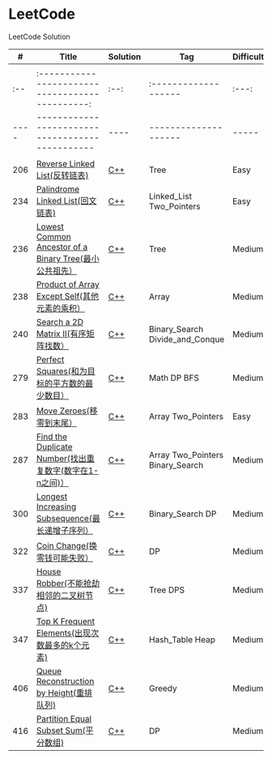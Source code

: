 # LeetCode
LeetCode Solution

| #    | Title | Solution | Tag  | Difficulty |
| ---- | ----- | -------- | ---- | ---------- |
|      |       |          |      |            |
| :--  | :---------------------------------------------: | :--: | :------------------- | :---: |
| ---- | ----------------------------------------------- | ---- | -------------------- | ----- |
|      |                                                 |      |                      |       |
|206| [Reverse Linked List(反转链表)](https://leetcode.com/problems/reverse-linked-list/) | [C++](https://github.com/ch-oak/leetcode_res/blob/master/leetcode_easy/206.%20Reverse%20Linked%20List/206.%20Reverse%20Linked%20List.cpp)|Tree|Easy
|234| [Palindrome Linked List(回文链表)](https://leetcode.com/problems/palindrome-linked-list/)|[C++](https://github.com/ch-oak/leetcode_res/blob/master/leetcode_easy/234.%20Palindrome%20Linked%20List/234.%20Palindrome%20Linked%20List.cpp)|Linked_List Two_Pointers|Easy
|236|[ Lowest Common Ancestor of a Binary Tree(最小公共祖先）](https://leetcode.com/problems/lowest-common-ancestor-of-a-binary-tree/)|[C++](https://github.com/ch-oak/leetcode_res/blob/master/leetcode_medium/236.%20Lowest%20Common%20Ancestor%20of%20a%20Binary%20Tree/236.%20Lowest%20Common%20Ancestor%20of%20a%20Binary%20Tree.cpp)|Tree|Medium
|238|[ Product of Array Except Self(其他元素的乘积）](https://leetcode.com/problems/product-of-array-except-self/)|[C++](https://github.com/ch-oak/leetcode_res/blob/master/leetcode_medium/238.%20Product%20of%20Array%20Except%20Self/238.%20Product%20of%20Array%20Except%20Self.cpp)|Array|Medium
|240|[ Search a 2D Matrix II(有序矩阵找数）](https://leetcode.com/problems/search-a-2d-matrix-ii/)|[C++](https://github.com/ch-oak/leetcode_res/blob/master/leetcode_medium/240.%20Search%20a%202D%20Matrix%20II/240.%20Search%20a%202D%20Matrix%20II.cpp)|Binary_Search  Divide_and_Conque|Medium
|279|[ Perfect Squares(和为目标的平方数的最少数目）](https://leetcode.com/problems/perfect-squares/)|[C++](https://github.com/ch-oak/leetcode_res/blob/master/leetcode_medium/279.%20Perfect%20Squares/279.%20Perfect%20Squares.cpp)|Math DP BFS|Medium
|283|[ Move Zeroes(移零到末尾）](https://leetcode.com/problems/move-zeroes/)|[C++](https://github.com/ch-oak/leetcode_res/blob/master/leetcode_easy/283.%20Move%20Zeroes/283.%20Move%20Zeroes.cpp)|Array Two_Pointers|Easy
|287|[ Find the Duplicate Number(找出重复数字(数字在1-n之间)）](https://leetcode.com/problems/find-the-duplicate-number/)|[C++](https://github.com/ch-oak/leetcode_res/blob/master/leetcode_medium/287.%20Find%20the%20Duplicate%20Number/287.%20Find%20the%20Duplicate%20Number.cpp)|Array Two_Pointers Binary_Search|Medium
|300|[ Longest Increasing Subsequence(最长递增子序列）](https://leetcode.com/problems/longest-increasing-subsequence/)|[C++](https://github.com/ch-oak/leetcode_res/blob/master/leetcode_medium/300.%20Longest%20Increasing%20Subsequence/300.%20Longest%20Increasing%20Subsequence.cpp)|Binary_Search DP|Medium
|322|[ Coin Change(换零钱可能失败）](https://leetcode.com/problems/coin-change/)|[C++](https://github.com/ch-oak/leetcode_res/blob/master/leetcode_medium/322.%20Coin%20Change/322.%20Coin%20Change.cpp)|DP|Medium
|337|[ House Robber(不能抢劫相邻的二叉树节点)](https://leetcode.com/problems/house-robber-iii/)|[C++](https://github.com/ch-oak/leetcode_res/blob/master/leetcode_medium/337.%20House%20Robber%20III/337.%20House%20Robber%20III.cpp)|Tree DPS|Medium
|347|[ Top K Frequent Elements(出现次数最多的k个元素)](https://leetcode.com/problems/top-k-frequent-elements/)|[C++](https://github.com/ch-oak/leetcode_res/blob/master/leetcode_medium/347.%20Top%20K%20Frequent%20Elements/347.%20Top%20K%20Frequent%20Elements.cpp)|Hash_Table Heap|Medium
|406|[ Queue Reconstruction by Height(重排队列)](https://leetcode.com/problems/queue-reconstruction-by-height/)|[C++](https://github.com/ch-oak/leetcode_res/blob/master/leetcode_medium/406.%20Queue%20Reconstruction%20by%20Height/406.%20Queue%20Reconstruction%20by%20Height.cpp)|Greedy|Medium
|416|[ Partition Equal Subset Sum(平分数组)](https://leetcode.com/problems/partition-equal-subset-sum/)|[C++](https://github.com/ch-oak/leetcode_res/blob/master/leetcode_medium/416.%20Partition%20Equal%20Subset%20Sum/416.%20Partition%20Equal%20Subset%20Sum.cpp)|DP|Medium

